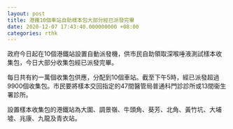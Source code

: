 ```yaml
---
layout: post
title: 港鐵10個車站自助樣本包大部分經已派發完畢
date: 2020-12-07 17:43:40.000000000 +08:00
categories: rthk
---
```


政府今日起在10個港鐵站設置自動派發機，供市民自助領取深喉唾液測試樣本收集包，今日大部分收集包經已派發完畢。

每日共有約一萬個收集包供應，分配到10個車站。截至下午5時，經已派發超過9900個收集包。市民要將樣本交回指定的47間醫管局普通科門診診所或13間衞生署診所。

設置樣本收集包的港鐵站為大圍、調景嶺、牛頭角、葵芳、北角、黃竹坑、大埔墟、兆康、九龍及青衣站。
